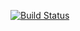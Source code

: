 [![Build Status](https://travis-ci.org/lavanya132/merchanttestapi.svg?branch=master)](https://travis-ci.org/lavanya132/merchanttestapi)
